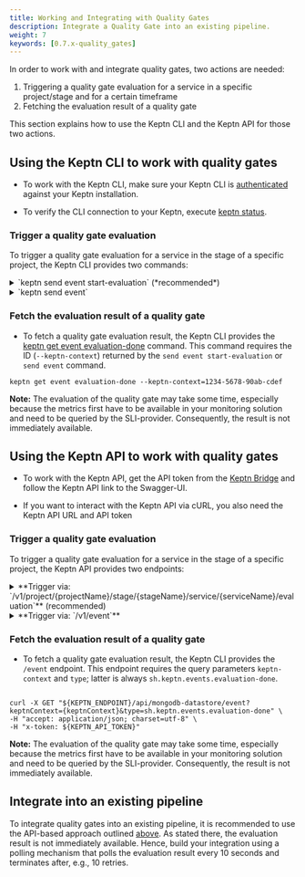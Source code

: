 ```yaml
---
title: Working and Integrating with Quality Gates
description: Integrate a Quality Gate into an existing pipeline.
weight: 7
keywords: [0.7.x-quality_gates]
---
```


In order to work with and integrate quality gates, two actions are needed:

1. Triggering a quality gate evaluation for a service in a specific project/stage and for a certain timeframe
1. Fetching the evaluation result of a quality gate 

This section explains how to use the Keptn CLI and the Keptn API for those two actions.

## Using the Keptn CLI to work with quality gates

* To work with the Keptn CLI, make sure your Keptn CLI is [authenticated](../../operate/install/#authenticate-keptn-cli) against your Keptn installation.

* To verify the CLI connection to your Keptn, execute [keptn status](../../reference/cli/commands/keptn_status/).

### Trigger a quality gate evaluation

To trigger a quality gate evaluation for a service in the stage of a specific project, the Keptn CLI provides two commands: 

<details><summary>`keptn send event start-evaluation` (*recommended*)</summary>
<p>

* The [keptn send event start-evaluation](../../reference/cli/commands/keptn_send_event_start-evaluation/) command allows specifying the timeframe of the evaluation using the `--start`, `--end`, or `timeframe` flags. 

* To trigger a quality gate evaluation with a timeframe of `5` minutes starting at `2020-12-31T10:00:00`, use the following example:

```console
keptn send event start-evaluation --project=easyBooking --stage=quality_assurance --service=booking --start=2020-12-31T11:59:59 --timeframe=5m
```

* This command returns a unique ID (`keptn-context`) that is required to retrieve the evaluation result. 

</p>
</details>

<details><summary>`keptn send event`</summary>
<p>

* First, specify a valid Keptn CloudEvent of type [sh.keptn.event.start-evaluation](https://github.com/keptn/spec/blob/0.1.5/cloudevents.md#start-evaluation) and store it as JSON file, e.g., `trigger_quality_gate.json`

```json
{
  "source": "keptn-cli",
  "specversion": "0.2",
  "type": "sh.keptn.event.start-evaluation",
  "contenttype": "application/json",
  "data": {
    "deploymentstrategy": "direct",
    "image": "docker.io/keptnexamples/booking",
    "tag": "0.11.2",
    "start": "2020-09-01T08:31:06Z",
    "end": "2020-09-01T08:36:06Z",
    "labels": {
      "buildId": "build-17",
      "owner": "JohnDoe",
      "testNo": "47-11"
    },
    "project": "easyBooking",
    "service": "booking",
    "stage": "quality_assurance",
    "teststrategy": "manual"
  }
}
```

* Trigger a quality gate evaluation by sending the CloudEvent to Keptn using the [keptn send event](../../reference/cli/commands/keptn_send_event/) command:

```console
keptn send event --file=trigger_quality_gate.json 
```

* This command returns a unique ID (`keptn-context`) that is required to retrieve the evaluation result. 

</p>
</details>

### Fetch the evaluation result of a quality gate

* To fetch a quality gate evaluation result, the Keptn CLI provides the [keptn get event evaluation-done](../../reference/cli/commands/keptn_get_event_evaluation-done/) command. This command requires the ID (`--keptn-context`) returned by the `send event start-evaluation` or `send event` command.

```console
keptn get event evaluation-done --keptn-context=1234-5678-90ab-cdef
```

**Note:** The evaluation of the quality gate may take some time, especially because the metrics first have to be available in your monitoring solution and need to be queried by the SLI-provider. Consequently, the result is not immediately available.


## Using the Keptn API to work with quality gates

<!--TODO: Provide link to bridge-->
* To work with the Keptn API, get the API token from the [Keptn Bridge]() and follow the Keptn API link to the Swagger-UI. 

* If you want to interact with the Keptn API via cURL, you also need the Keptn API URL and API token

### Trigger a quality gate evaluation 

To trigger a quality gate evaluation for a service in the stage of a specific project, the Keptn API provides two endpoints: 


<details><summary>**Trigger via: `/v1/project/{projectName}/stage/{stageName}/service/{serviceName}/evaluation`** (recommended)</summary>
<p>

* This endpoint requires the path parameters `projectName`, `stageName`, and `serviceName`: `/api/v1/project/{projectName}/stage/{stageName}/service/{serviceName}/evaluation`

* The required payload allows you to set the `start`, `end`, and `timeframe` (choose either the `end` or `timeframe` parameter):

```json
{
    "start": "2020-09-28T07:00:00",     // required
    "end": "2020-09-28T07:05:00",       // cannot be used in combination with 'timeframe'
    "timeframe": "5m",                  // cannot be used in combination with 'to'
    "labels": {
      "buildId": "build-17",
      "owner": "JohnDoe",
      "testNo": "47-11"
    }
}
```

* Trigger a quality gate evaluation with a POST request:

```console
curl -X POST "${KEPTN_ENDPOINT}/v1/project/easyBooking/stage/quality_assurance/service/booking/evaluation" \
-H "accept: application/json; charset=utf-8" \
-H "x-token: ${KEPTN_API_TOKEN}" \
-H "Content-Type: application/json; charset=utf-8" \
-d "{ \"start\": \"2020-09-28T07:00:00\", \"timeframe\": \"5m\", \"labels\":{\"buildId\":\"build-17\",\"owner\":\"JohnDoe\",\"testNo\":\"47-11\"}}"
```

* The endpoint returns a unique ID (`keptn-context`) that is required to retrieve the evaluation result. (*Note:* The response also contains a *token* that is required to open a WebSocket communication. This token is not needed now.)


</p>
</details>

<details><summary>**Trigger via: `/v1/event`**</summary>
<p>

* Specify a valid Keptn CloudEvent of type [sh.keptn.event.start-evaluation](https://github.com/keptn/spec/blob/0.1.5/cloudevents.md#start-evaluation) and store it as JSON file, e.g., `trigger_quality_gate.json`

```json
{
  "source": "keptn-cli",
  "specversion": "0.2",
  "id": "c5f749e6-cce7-43b8-943b-fd45e0b87e5a",
  "type": "sh.keptn.event.start-evaluation",
  "contenttype": "application/json",
  "data": {
    "deploymentstrategy": "direct",
    "image": "docker.io/keptnexamples/booking",
    "tag": "0.11.2",
    "start": "2020-09-01T08:31:06Z",
    "end": "2020-09-01T08:36:06Z",
    "labels": {
      "buildId": "build-17",
      "owner": "JohnDoe",
      "number": "1234"
    },
    "project": "easyBooking",
    "service": "booking",
    "stage": "quality_assurance",
    "teststrategy": "manual"
  }
}
```

* Trigger a quality gate evaluation with a POST request on `/event`:

```console
curl -X POST "${KEPTN_ENDPOINT}/v1/event" \
-H "accept: application/json; charset=utf-8" \
-H "x-token: ${KEPTN_API_TOKEN}" \
-H "Content-Type: application/json; charset=utf-8" \
-d @./trigger_quality_gate.json
```

* The endpoint returns a unique ID (`keptn-context`) that is required to retrieve the evaluation result. (*Note:* The response also contains a *token* that is required to open a WebSocket communication. This token is not needed now.)

</p>
</details>

### Fetch the evaluation result of a quality gate 

* To fetch a quality gate evaluation result, the Keptn CLI provides the `/event` endpoint. This endpoint requires the query parameters `keptn-context` and `type`; latter is always `sh.keptn.events.evaluation-done`. 

```console

curl -X GET "${KEPTN_ENDPOINT}/api/mongodb-datastore/event?keptnContext={keptnContext}&type=sh.keptn.events.evaluation-done" \
-H "accept: application/json; charset=utf-8" \
-H "x-token: ${KEPTN_API_TOKEN}"
```

**Note:** The evaluation of the quality gate may take some time, especially because the metrics first have to be available in your monitoring solution and need to be queried by the SLI-provider. Consequently, the result is not immediately available.

## Integrate into an existing pipeline

To integrate quality gates into an existing pipeline, it is recommended to use the API-based approach outlined [above](./#using-the-keptn-api-to-work-with-quality-gates). As stated there, the evaluation result is not immediately available. Hence, build your integration using a polling mechanism that polls the evaluation result every 10 seconds and terminates after, e.g., 10 retries. 

<!-- 
### Custom integrations

Find here custom integrations built by the Keptn community:

* [Azure DevOps Keptn Integration](https://github.com/keptn-sandbox/keptn-azure-devops-extension): *Integration of Keptn within your TFS/VSTS/AZDO build*  
-->